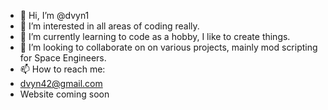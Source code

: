 - 👋 Hi, I’m @dvyn1
- 👀 I’m interested in all areas of coding really.
- 🌱 I’m currently learning to code as a hobby, I like to create things.
- 💞️ I’m looking to collaborate on on various projects, mainly mod scripting for Space Engineers.
- 📫 How to reach me:
- dvyn42@gmail.com
- Website coming soon

<!---
dvyn1/dvyn1 is a ✨ special ✨ repository because its `README.md` (this file) appears on your GitHub profile.
You can click the Preview link to take a look at your changes.
--->
